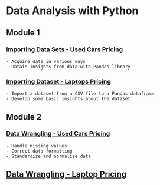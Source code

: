 # Data Analysis with Python

## Module 1

### [Importing Data Sets - Used Cars Pricing](https://github.com/shadowdk3/IBM-Data-Analyst-Professional-Certificate/blob/main/IBM_data_analysis_with_python/Module1/DA0101EN-Review-Introduction-20231003-1696291200.jupyterlite.ipynb)

    - Acquire data in various ways
    - Obtain insights from data with Pandas library

### [Importing Dataset - Laptops Pricing](https://github.com/shadowdk3/IBM-Data-Analyst-Professional-Certificate/blob/main/IBM_data_analysis_with_python/Module1/Practice_data_loading.jupyterlite.ipynb)

    - Import a dataset from a CSV file to a Pandas dataframe
    - Develop some basic insights about the dataset

## Module 2

### [Data Wrangling - Used Cars Pricing](https://github.com/shadowdk3/IBM-Data-Analyst-Professional-Certificate/blob/main/IBM_data_analysis_with_python/Module2/DA0101EN-2-Review-Data-Wrangling-20231003-1696291200.jupyterlite.ipynb)

    - Handle missing values
    - Correct data formatting
    - Standardize and normalize data

## [Data Wrangling - Laptop Pricing](https://github.com/shadowdk3/IBM-Data-Analyst-Professional-Certificate/blob/main/IBM_data_analysis_with_python/Module2/practice_data_wrangling.jupyterlite.ipynb)